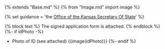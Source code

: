 {% extends "Base.md" %}
{% from "Image.md" import image %}

{% set guidance = 'the [Office of the Kansas Secretary Of State](https://sos.ks.gov/elections/voter-information.html)' %}

{% block text %}
The signed application form is attached.
{% endblock %}
{%- if idPhoto -%}
- Photo of ID (see attached)
{{image(idPhoto)}}
{%- endif %}
